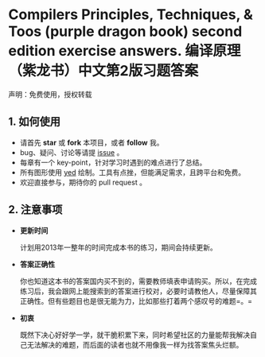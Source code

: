 # Compilers Principles, Techniques, &amp; Toos (purple dragon book) second edition exercise answers. 编译原理（紫龙书）中文第2版习题答案

声明：免费使用，授权转载

## 1. 如何使用

- 请首先 **star** 或 **fork** 本项目，或者 **follow** 我。
- bug、疑问、讨论等请提 [issue](https://github.com/fool2fish/dragon-book-practice-answer/issues/new) 。
- 每章有一个 key-point，针对学习时遇到的难点进行了总结。
- 所有图形使用 [yed](http://www.yworks.com/en/products_yed_about.html) 绘制。工具有点挫，但能满足需求，且跨平台和免费。
- 欢迎直接参与，期待你的 pull request 。

## 2. 注意事项

- **更新时间**

    计划用2013年一整年的时间完成本书的练习，期间会持续更新。

- **答案正确性**

    你也知道这本书的答案国内买不到的，需要教师填表申请购买。所以，在完成练习后，我会跟网上能搜索到的答案进行校对，必要时请教他人，尽量保障其正确性。但有些题目也是很无能为力，比如那些打着两个感叹号的难题=。=

- **初衷**

    既然下决心好好学一学，就干脆积累下来，同时希望社区的力量能帮我解决自己无法解决的难题，而后面的读者也就不用像我一样为找答案焦头烂额。



